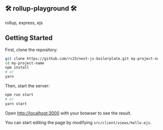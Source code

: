 ## 🛠 rollup-playground 🛠

rollup, express, ejs

## Getting Started

First, clone the repository:

```bash
git clone https://github.com/rc23/next-js-boilerplate.git my-project-name
cd my-project-name
npm install
# or
yarn
```

Then, start the server:

```bash
npm run start
# or
yarn start
```

Open [http://localhost:3000](http://localhost:3000) with your browser to see the result.

You can start editing the page by modifying `src/client/views/hello.ejs`.
